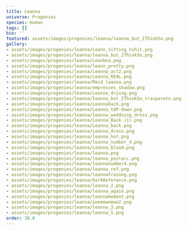```yaml
---
title: Leanna
universe: Progenies
species: Human
tags: []
bio: ''
featured: assets/images/progenies/leanna/leanna_but_IThinkSo.png
gallery:
- assets/images/progenies/leanna/Leann_sitting_nshit.png
- assets/images/progenies/leanna/leanna_but_IThinkSo.png
- assets/images/progenies/leanna/Leanbna.png
- assets/images/progenies/leanna/leann_pretty.png
- assets/images/progenies/leanna/Leanna_act2.png
- assets/images/progenies/leanna/Leanna_REAL.png
- assets/images/progenies/leanna/Maid_leanna.png
- assets/images/progenies/leanna/empresses_shadow.png
- assets/images/progenies/leanna/Leanna_drying.png
- assets/images/progenies/leanna/leanna_but_IThinkSo_trasparetn.png
- assets/images/progenies/leanna/Leannaback.png
- assets/images/progenies/leanna/Leanna_tOP-down.png
- assets/images/progenies/leanna/leanna_weddning_dress.png
- assets/images/progenies/leanna/Leanna_Back (1).png
- assets/images/progenies/leanna/Leanna_back.png
- assets/images/progenies/leanna/Leanna_dress.png
- assets/images/progenies/leanna/leanna_hot.png
- assets/images/progenies/leanna/leanna_number_4.png
- assets/images/progenies/leanna/Leanna_blood.png
- assets/images/progenies/leanna/leanna.png
- assets/images/progenies/leanna/leanna_postarc.png
- assets/images/progenies/leanna/leannanumber4.png
- assets/images/progenies/leanna/leanna_ref.png
- assets/images/progenies/leanna/leannatrainng.png
- assets/images/progenies/leanna/berkReference.png
- assets/images/progenies/leanna/leanna_2.png
- assets/images/progenies/leanna/leanna_again.png
- assets/images/progenies/leanna/leannamoment.png
- assets/images/progenies/leanna/axemewoman2.png
- assets/images/progenies/leanna/leanna_3.png
- assets/images/progenies/leanna/leanna_5.png
order: 30.0
---
```

